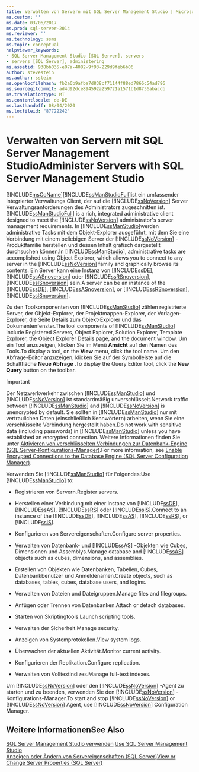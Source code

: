 ```yaml
---
title: Verwalten von Servern mit SQL Server Management Studio | Microsoft-Dokumentation
ms.custom: ''
ms.date: 03/06/2017
ms.prod: sql-server-2014
ms.reviewer: ''
ms.technology: ssms
ms.topic: conceptual
helpviewer_keywords:
- SQL Server Management Studio [SQL Server], servers
- servers [SQL Server], administering
ms.assetid: 938bb035-e07a-4082-9f93-229d9feb6b06
author: stevestein
ms.author: sstein
ms.openlocfilehash: fb2a6b9afba7d838cf71144f88ed7866c54ad796
ms.sourcegitcommit: ad4d92dce894592a259721a1571b1d8736abacdb
ms.translationtype: MT
ms.contentlocale: de-DE
ms.lasthandoff: 08/04/2020
ms.locfileid: "87722242"
---
```

# <a name="administer-servers-with-sql-server-management-studio"></a><span data-ttu-id="3e246-102">Verwalten von Servern mit SQL Server Management Studio</span><span class="sxs-lookup"><span data-stu-id="3e246-102">Administer Servers with SQL Server Management Studio</span></span>
  [!INCLUDE[msCoName](../includes/msconame-md.md)]<span data-ttu-id="3e246-103">[!INCLUDE[ssManStudioFull](../includes/ssmanstudiofull-md.md)]ist ein umfassender integrierter Verwaltungs Client, der auf die [!INCLUDE[ssNoVersion](../includes/ssnoversion-md.md)] Server Verwaltungsanforderungen des Administrators zugeschnitten ist.</span><span class="sxs-lookup"><span data-stu-id="3e246-103">[!INCLUDE[ssManStudioFull](../includes/ssmanstudiofull-md.md)] is a rich, integrated administrative client designed to meet the [!INCLUDE[ssNoVersion](../includes/ssnoversion-md.md)] administrator's server management requirements.</span></span> <span data-ttu-id="3e246-104">In [!INCLUDE[ssManStudio](../includes/ssmanstudio-md.md)]werden administrative Tasks mit dem Objekt-Explorer ausgeführt, mit dem Sie eine Verbindung mit einem beliebigen Server der [!INCLUDE[ssNoVersion](../includes/ssnoversion-md.md)] -Produktfamilie herstellen und dessen Inhalt grafisch dargestellt durchsuchen können.</span><span class="sxs-lookup"><span data-stu-id="3e246-104">In [!INCLUDE[ssManStudio](../includes/ssmanstudio-md.md)], administrative tasks are accomplished using Object Explorer, which allows you to connect to any server in the [!INCLUDE[ssNoVersion](../includes/ssnoversion-md.md)] family and graphically browse its contents.</span></span> <span data-ttu-id="3e246-105">Ein Server kann eine Instanz von [!INCLUDE[ssDE](../includes/ssde-md.md)], [!INCLUDE[ssASnoversion](../includes/ssasnoversion-md.md)] oder [!INCLUDE[ssRSnoversion](../includes/ssrsnoversion-md.md)], [!INCLUDE[ssISnoversion](../includes/ssisnoversion-md.md)] sein.</span><span class="sxs-lookup"><span data-stu-id="3e246-105">A server can be an instance of the [!INCLUDE[ssDE](../includes/ssde-md.md)], [!INCLUDE[ssASnoversion](../includes/ssasnoversion-md.md)], or [!INCLUDE[ssRSnoversion](../includes/ssrsnoversion-md.md)], [!INCLUDE[ssISnoversion](../includes/ssisnoversion-md.md)].</span></span>  
  
 <span data-ttu-id="3e246-106">Zu den Toolkomponenten von [!INCLUDE[ssManStudio](../includes/ssmanstudio-md.md)] zählen registrierte Server, der Objekt-Explorer, der Projektmappen-Explorer, der Vorlagen-Explorer, die Seite Details zum Objekt-Explorer und das Dokumentenfenster.</span><span class="sxs-lookup"><span data-stu-id="3e246-106">The tool components of [!INCLUDE[ssManStudio](../includes/ssmanstudio-md.md)] include Registered Servers, Object Explorer, Solution Explorer, Template Explorer, the Object Explorer Details page, and the document window.</span></span> <span data-ttu-id="3e246-107">Um ein Tool anzuzeigen, klicken Sie im Menü **Ansicht** auf den Namen des Tools.</span><span class="sxs-lookup"><span data-stu-id="3e246-107">To display a tool, on the **View** menu, click the tool name.</span></span> <span data-ttu-id="3e246-108">Um den Abfrage-Editor anzuzeigen, klicken Sie auf der Symbolleiste auf die Schaltfläche **Neue Abfrage** .</span><span class="sxs-lookup"><span data-stu-id="3e246-108">To display the Query Editor tool, click the **New Query** button on the toolbar.</span></span>  
  
> [!IMPORTANT]  
>  <span data-ttu-id="3e246-109">Der Netzwerkverkehr zwischen [!INCLUDE[ssManStudio](../includes/ssmanstudio-md.md)] und [!INCLUDE[ssNoVersion](../includes/ssnoversion-md.md)] ist standardmäßig unverschlüsselt.</span><span class="sxs-lookup"><span data-stu-id="3e246-109">Network traffic between [!INCLUDE[ssManStudio](../includes/ssmanstudio-md.md)] and [!INCLUDE[ssNoVersion](../includes/ssnoversion-md.md)] is unencrypted by default.</span></span> <span data-ttu-id="3e246-110">Sie sollten in [!INCLUDE[ssManStudio](../includes/ssmanstudio-md.md)] nur mit vertraulichen Daten (einschließlich Kennwörtern) arbeiten, wenn Sie eine verschlüsselte Verbindung hergestellt haben.</span><span class="sxs-lookup"><span data-stu-id="3e246-110">Do not work with sensitive data (including passwords) in [!INCLUDE[ssManStudio](../includes/ssmanstudio-md.md)] unless you have established an encrypted connection.</span></span> <span data-ttu-id="3e246-111">Weitere Informationen finden Sie unter [Aktivieren von verschlüsselten Verbindungen zur Datenbank-Engine &#40;SQL Server-Konfigurations-Manager&#41;](../database-engine/configure-windows/enable-encrypted-connections-to-the-database-engine.md).</span><span class="sxs-lookup"><span data-stu-id="3e246-111">For more information, see [Enable Encrypted Connections to the Database Engine &#40;SQL Server Configuration Manager&#41;](../database-engine/configure-windows/enable-encrypted-connections-to-the-database-engine.md).</span></span>  
  
 <span data-ttu-id="3e246-112">Verwenden Sie [!INCLUDE[ssManStudio](../includes/ssmanstudio-md.md)] für Folgendes:</span><span class="sxs-lookup"><span data-stu-id="3e246-112">Use [!INCLUDE[ssManStudio](../includes/ssmanstudio-md.md)] to:</span></span>  
  
-   <span data-ttu-id="3e246-113">Registrieren von Servern.</span><span class="sxs-lookup"><span data-stu-id="3e246-113">Register servers.</span></span>  
  
-   <span data-ttu-id="3e246-114">Herstellen einer Verbindung mit einer Instanz von [!INCLUDE[ssDE](../includes/ssde-md.md)], [!INCLUDE[ssAS](../includes/ssas-md.md)], [!INCLUDE[ssRS](../includes/ssrs.md)] oder [!INCLUDE[ssIS](../includes/ssis-md.md)].</span><span class="sxs-lookup"><span data-stu-id="3e246-114">Connect to an instance of the [!INCLUDE[ssDE](../includes/ssde-md.md)], [!INCLUDE[ssAS](../includes/ssas-md.md)], [!INCLUDE[ssRS](../includes/ssrs.md)], or [!INCLUDE[ssIS](../includes/ssis-md.md)].</span></span>  
  
-   <span data-ttu-id="3e246-115">Konfigurieren von Servereigenschaften.</span><span class="sxs-lookup"><span data-stu-id="3e246-115">Configure server properties.</span></span>  
  
-   <span data-ttu-id="3e246-116">Verwalten von Datenbank- und [!INCLUDE[ssAS](../includes/ssas-md.md)] -Objekten wie Cubes, Dimensionen und Assemblys.</span><span class="sxs-lookup"><span data-stu-id="3e246-116">Manage database and [!INCLUDE[ssAS](../includes/ssas-md.md)] objects such as cubes, dimensions, and assemblies.</span></span>  
  
-   <span data-ttu-id="3e246-117">Erstellen von Objekten wie Datenbanken, Tabellen, Cubes, Datenbankbenutzer und Anmeldenamen.</span><span class="sxs-lookup"><span data-stu-id="3e246-117">Create objects, such as databases, tables, cubes, database users, and logins.</span></span>  
  
-   <span data-ttu-id="3e246-118">Verwalten von Dateien und Dateigruppen.</span><span class="sxs-lookup"><span data-stu-id="3e246-118">Manage files and filegroups.</span></span>  
  
-   <span data-ttu-id="3e246-119">Anfügen oder Trennen von Datenbanken.</span><span class="sxs-lookup"><span data-stu-id="3e246-119">Attach or detach databases.</span></span>  
  
-   <span data-ttu-id="3e246-120">Starten von Skriptingtools.</span><span class="sxs-lookup"><span data-stu-id="3e246-120">Launch scripting tools.</span></span>  
  
-   <span data-ttu-id="3e246-121">Verwalten der Sicherheit.</span><span class="sxs-lookup"><span data-stu-id="3e246-121">Manage security.</span></span>  
  
-   <span data-ttu-id="3e246-122">Anzeigen von Systemprotokollen.</span><span class="sxs-lookup"><span data-stu-id="3e246-122">View system logs.</span></span>  
  
-   <span data-ttu-id="3e246-123">Überwachen der aktuellen Aktivität.</span><span class="sxs-lookup"><span data-stu-id="3e246-123">Monitor current activity.</span></span>  
  
-   <span data-ttu-id="3e246-124">Konfigurieren der Replikation.</span><span class="sxs-lookup"><span data-stu-id="3e246-124">Configure replication.</span></span>  
  
-   <span data-ttu-id="3e246-125">Verwalten von Volltextindizes.</span><span class="sxs-lookup"><span data-stu-id="3e246-125">Manage full-text indexes.</span></span>  
  
 <span data-ttu-id="3e246-126">Um [!INCLUDE[ssNoVersion](../includes/ssnoversion-md.md)] oder den [!INCLUDE[ssNoVersion](../includes/ssnoversion-md.md)] -Agent zu starten und zu beenden, verwenden Sie den [!INCLUDE[ssNoVersion](../includes/ssnoversion-md.md)] -Konfigurations-Manager.</span><span class="sxs-lookup"><span data-stu-id="3e246-126">To start and stop [!INCLUDE[ssNoVersion](../includes/ssnoversion-md.md)] or [!INCLUDE[ssNoVersion](../includes/ssnoversion-md.md)] Agent, use [!INCLUDE[ssNoVersion](../includes/ssnoversion-md.md)] Configuration Manager.</span></span>  
  
## <a name="see-also"></a><span data-ttu-id="3e246-127">Weitere Informationen</span><span class="sxs-lookup"><span data-stu-id="3e246-127">See Also</span></span>  
 <span data-ttu-id="3e246-128">[SQL Server Management Studio verwenden](../database-engine/use-sql-server-management-studio.md) </span><span class="sxs-lookup"><span data-stu-id="3e246-128">[Use SQL Server Management Studio](../database-engine/use-sql-server-management-studio.md) </span></span>  
 [<span data-ttu-id="3e246-129">Anzeigen oder Ändern von Servereigenschaften &#40;SQL Server&#41;</span><span class="sxs-lookup"><span data-stu-id="3e246-129">View or Change Server Properties &#40;SQL Server&#41;</span></span>](../database-engine/configure-windows/view-or-change-server-properties-sql-server.md)  
  
  
